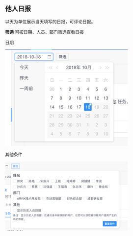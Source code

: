 ## 他人日报
以天为单位展示当天填写的日报，可评论日报。

**筛选**
可按日期、人员、部门筛选查看日报

日期

![](/assets/o_1cq2ptarc1fu514chd6o187u1dhav.png)

其他条件

![](/assets/o_1cq2ptarc1lhmdjaivi2in1clcu.png)
